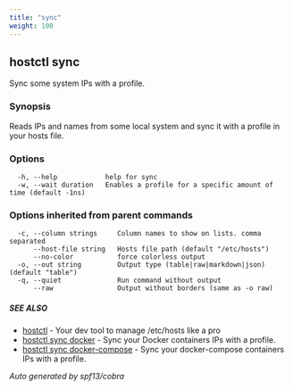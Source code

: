 ```yaml
---
title: "sync"
weight: 100
---
```


## hostctl sync

Sync some system IPs with a profile.

### Synopsis


Reads IPs and names from some local system and sync it with a profile in your hosts file.


### Options

```
  -h, --help            help for sync
  -w, --wait duration   Enables a profile for a specific amount of time (default -1ns)
```

### Options inherited from parent commands

```
  -c, --column strings     Column names to show on lists. comma separated
      --host-file string   Hosts file path (default "/etc/hosts")
      --no-color           force colorless output
  -o, --out string         Output type (table|raw|markdown|json) (default "table")
  -q, --quiet              Run command without output
      --raw                Output without borders (same as -o raw)
```

##### SEE ALSO

* [hostctl](/docs/cli-usage/hostctl)	 - Your dev tool to manage /etc/hosts like a pro
* [hostctl sync docker](/docs/cli-usage/sync_docker)	 - Sync your Docker containers IPs with a profile.
* [hostctl sync docker-compose](/docs/cli-usage/sync_docker-compose)	 - Sync your docker-compose containers IPs with a profile.

*Auto generated by spf13/cobra*
